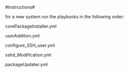 #Instructions#

for a new system run the playbooks in the following order:

corePackageInstaller.yml

userAddition.yml

configure_SSH_user.yml

sshd_Modification.yml

packageUpdater.yml
